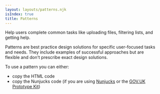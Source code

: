 ```yaml
---
layout: layouts/patterns.njk
isIndex: true
title: Patterns
---
```


<span class="govuk-caption-xl">Help users complete common tasks like uploading files, filtering lists, and getting help.</span>

Patterns are best practice design solutions for specific user-focused tasks and needs. They include examples of successful approaches but are flexible and don't prescribe exact design solutions.

To use a pattern you can either:

- copy the HTML code
- copy the Nunjucks code (if you are using [Nunjucks](https://mozilla.github.io/nunjucks/) or the [GOV.UK Prototype Kit](https://govuk-prototype-kit.herokuapp.com/docs))

<!-- include this bullet point when Figma UI Kit is completed

- use the MoJ Figma UI Kit

-->
